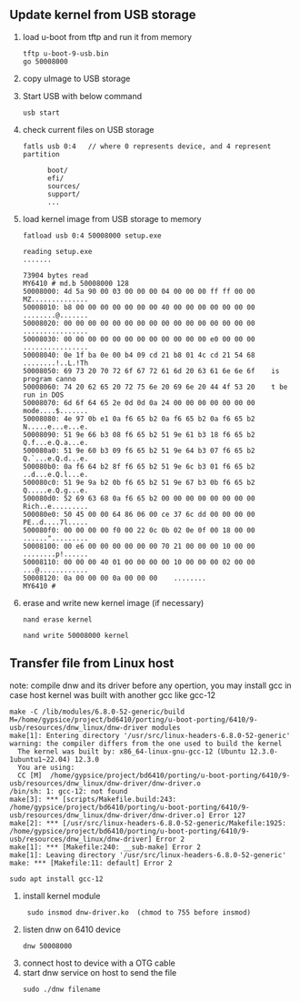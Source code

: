 ## Update kernel from USB storage

1. load u-boot from tftp and run it from memory
   ```
   tftp u-boot-9-usb.bin
   go 50008000
   ```
2. copy uImage to USB storage
3. Start USB with below command
   ```
   usb start
   ```
4. check current files on USB storage
   ```
   fatls usb 0:4   // where 0 represents device, and 4 represent partition

         boot/
         efi/
         sources/
         support/
         ...
   ```

5. load kernel image from USB storage to memory
   ```
   fatload usb 0:4 50008000 setup.exe

   reading setup.exe
   .......

   73904 bytes read
   MY6410 # md.b 50008000 128
   50008000: 4d 5a 90 00 03 00 00 00 04 00 00 00 ff ff 00 00    MZ..............
   50008010: b8 00 00 00 00 00 00 00 40 00 00 00 00 00 00 00    ........@.......
   50008020: 00 00 00 00 00 00 00 00 00 00 00 00 00 00 00 00    ................
   50008030: 00 00 00 00 00 00 00 00 00 00 00 00 e0 00 00 00    ................
   50008040: 0e 1f ba 0e 00 b4 09 cd 21 b8 01 4c cd 21 54 68    ........!..L.!Th
   50008050: 69 73 20 70 72 6f 67 72 61 6d 20 63 61 6e 6e 6f    is program canno
   50008060: 74 20 62 65 20 72 75 6e 20 69 6e 20 44 4f 53 20    t be run in DOS 
   50008070: 6d 6f 64 65 2e 0d 0d 0a 24 00 00 00 00 00 00 00    mode....$.......
   50008080: 4e 97 0b e1 0a f6 65 b2 0a f6 65 b2 0a f6 65 b2    N.....e...e...e.
   50008090: 51 9e 66 b3 08 f6 65 b2 51 9e 61 b3 18 f6 65 b2    Q.f...e.Q.a...e.
   500080a0: 51 9e 60 b3 09 f6 65 b2 51 9e 64 b3 07 f6 65 b2    Q.`...e.Q.d...e.
   500080b0: 0a f6 64 b2 8f f6 65 b2 51 9e 6c b3 01 f6 65 b2    ..d...e.Q.l...e.
   500080c0: 51 9e 9a b2 0b f6 65 b2 51 9e 67 b3 0b f6 65 b2    Q.....e.Q.g...e.
   500080d0: 52 69 63 68 0a f6 65 b2 00 00 00 00 00 00 00 00    Rich..e.........
   500080e0: 50 45 00 00 64 86 06 00 ce 37 6c dd 00 00 00 00    PE..d....7l.....
   500080f0: 00 00 00 00 f0 00 22 0c 0b 02 0e 0f 00 18 00 00    ......".........
   50008100: 00 e6 00 00 00 00 00 00 70 21 00 00 00 10 00 00    ........p!......
   50008110: 00 00 00 40 01 00 00 00 00 10 00 00 00 02 00 00    ...@............
   50008120: 0a 00 00 00 0a 00 00 00    ........
   MY6410 # 
   ```

6. erase and write new kernel image (if necessary)
   ```
   nand erase kernel

   nand write 50008000 kernel
   ```

## Transfer file from Linux host

note: compile dnw and its driver before any opertion, you may install gcc in case host kernel was built with another gcc like gcc-12
```
make -C /lib/modules/6.8.0-52-generic/build M=/home/gypsice/project/bd6410/porting/u-boot-porting/6410/9-usb/resources/dnw_linux/dnw-driver modules
make[1]: Entering directory '/usr/src/linux-headers-6.8.0-52-generic'
warning: the compiler differs from the one used to build the kernel
  The kernel was built by: x86_64-linux-gnu-gcc-12 (Ubuntu 12.3.0-1ubuntu1~22.04) 12.3.0
  You are using:           
  CC [M]  /home/gypsice/project/bd6410/porting/u-boot-porting/6410/9-usb/resources/dnw_linux/dnw-driver/dnw-driver.o
/bin/sh: 1: gcc-12: not found
make[3]: *** [scripts/Makefile.build:243: /home/gypsice/project/bd6410/porting/u-boot-porting/6410/9-usb/resources/dnw_linux/dnw-driver/dnw-driver.o] Error 127
make[2]: *** [/usr/src/linux-headers-6.8.0-52-generic/Makefile:1925: /home/gypsice/project/bd6410/porting/u-boot-porting/6410/9-usb/resources/dnw_linux/dnw-driver] Error 2
make[1]: *** [Makefile:240: __sub-make] Error 2
make[1]: Leaving directory '/usr/src/linux-headers-6.8.0-52-generic'
make: *** [Makefile:11: default] Error 2

```
```
sudo apt install gcc-12
```


1. install kernel module 
   ```
    sudo insmod dnw-driver.ko  (chmod to 755 before insmod)
   ```
2. listen dnw on 6410 device
   ```
   dnw 50008000
   ```
3. connect host to device with a OTG cable
4. start dnw service on host to send the file
   ```
   sudo ./dnw filename
   ```